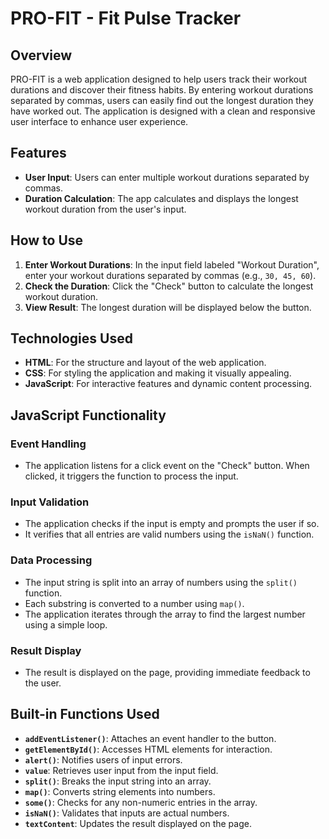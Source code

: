 # PRO-FIT - Fit Pulse Tracker

## Overview

PRO-FIT is a web application designed to help users track their workout durations and discover their fitness habits. By entering workout durations separated by commas, users can easily find out the longest duration they have worked out. The application is designed with a clean and responsive user interface to enhance user experience.

## Features

- **User Input**: Users can enter multiple workout durations separated by commas.
- **Duration Calculation**: The app calculates and displays the longest workout duration from the user's input.


## How to Use

1. **Enter Workout Durations**: In the input field labeled "Workout Duration", enter your workout durations separated by commas (e.g., `30, 45, 60`).
2. **Check the Duration**: Click the "Check" button to calculate the longest workout duration.
3. **View Result**: The longest duration will be displayed below the button.


## Technologies Used

- **HTML**: For the structure and layout of the web application.
- **CSS**: For styling the application and making it visually appealing.
- **JavaScript**: For interactive features and dynamic content processing.

## JavaScript Functionality
### Event Handling
- The application listens for a click event on the "Check" button. When clicked, it triggers the function to process the input.

### Input Validation
- The application checks if the input is empty and prompts the user if so.
- It verifies that all entries are valid numbers using the `isNaN()` function.

### Data Processing
- The input string is split into an array of numbers using the `split()` function.
- Each substring is converted to a number using `map()`.
- The application iterates through the array to find the largest number using a simple loop.

### Result Display
- The result is displayed on the page, providing immediate feedback to the user.

## Built-in Functions Used

- **`addEventListener()`**: Attaches an event handler to the button.
- **`getElementById()`**: Accesses HTML elements for interaction.
- **`alert()`**: Notifies users of input errors.
- **`value`**: Retrieves user input from the input field.
- **`split()`**: Breaks the input string into an array.
- **`map()`**: Converts string elements into numbers.
- **`some()`**: Checks for any non-numeric entries in the array.
- **`isNaN()`**: Validates that inputs are actual numbers.
- **`textContent`**: Updates the result displayed on the page.

